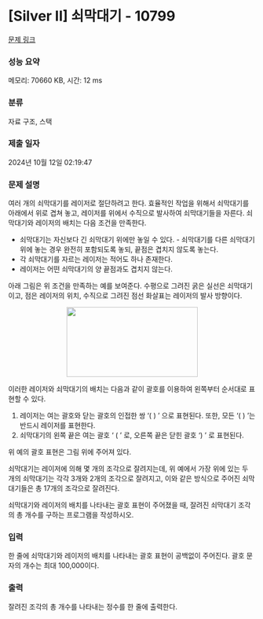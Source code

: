 # [Silver II] 쇠막대기 - 10799 

[문제 링크](https://www.acmicpc.net/problem/10799) 

### 성능 요약

메모리: 70660 KB, 시간: 12 ms

### 분류

자료 구조, 스택

### 제출 일자

2024년 10월 12일 02:19:47

### 문제 설명

<p>여러 개의 쇠막대기를 레이저로 절단하려고 한다. 효율적인 작업을 위해서 쇠막대기를 아래에서 위로 겹쳐 놓고, 레이저를 위에서 수직으로 발사하여 쇠막대기들을 자른다. 쇠막대기와 레이저의 배치는 다음 조건을 만족한다.</p>

<ul>
	<li>쇠막대기는 자신보다 긴 쇠막대기 위에만 놓일 수 있다. - 쇠막대기를 다른 쇠막대기 위에 놓는 경우 완전히 포함되도록 놓되, 끝점은 겹치지 않도록 놓는다.</li>
	<li>각 쇠막대기를 자르는 레이저는 적어도 하나 존재한다.</li>
	<li>레이저는 어떤 쇠막대기의 양 끝점과도 겹치지 않는다. </li>
</ul>

<p>아래 그림은 위 조건을 만족하는 예를 보여준다. 수평으로 그려진 굵은 실선은 쇠막대기이고, 점은 레이저의 위치, 수직으로 그려진 점선 화살표는 레이저의 발사 방향이다.</p>

<p style="text-align: center;"><img alt="" src="https://onlinejudgeimages.s3-ap-northeast-1.amazonaws.com/problem/10799/1.png" style="height:142px; width:267px"></p>

<p>이러한 레이저와 쇠막대기의 배치는 다음과 같이 괄호를 이용하여 왼쪽부터 순서대로 표현할 수 있다.</p>

<ol>
	<li>레이저는 여는 괄호와 닫는 괄호의 인접한 쌍 ‘( ) ’ 으로 표현된다. 또한, 모든 ‘( ) ’는 반드시 레이저를 표현한다.</li>
	<li>쇠막대기의 왼쪽 끝은 여는 괄호 ‘ ( ’ 로, 오른쪽 끝은 닫힌 괄호 ‘) ’ 로 표현된다. </li>
</ol>

<p>위 예의 괄호 표현은 그림 위에 주어져 있다.</p>

<p>쇠막대기는 레이저에 의해 몇 개의 조각으로 잘려지는데, 위 예에서 가장 위에 있는 두 개의 쇠막대기는 각각 3개와 2개의 조각으로 잘려지고, 이와 같은 방식으로 주어진 쇠막대기들은 총 17개의 조각으로 잘려진다. </p>

<p>쇠막대기와 레이저의 배치를 나타내는 괄호 표현이 주어졌을 때, 잘려진 쇠막대기 조각의 총 개수를 구하는 프로그램을 작성하시오.</p>

### 입력 

 <p>한 줄에 쇠막대기와 레이저의 배치를 나타내는 괄호 표현이 공백없이 주어진다. 괄호 문자의 개수는 최대 100,000이다. </p>

### 출력 

 <p>잘려진 조각의 총 개수를 나타내는 정수를 한 줄에 출력한다.</p>

